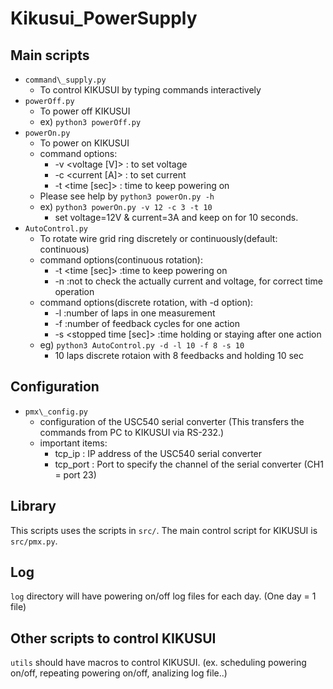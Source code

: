  Kikusui\_PowerSupply
 ====================

## Main scripts
- ``command\_supply.py`` 
  - To control KIKUSUI by typing commands interactively
- ``powerOff.py``
  - To power off KIKUSUI
  - ex) ``python3 powerOff.py``
- ``powerOn.py``
  - To power on KIKUSUI
  - command options:
    - -v <voltage [V]> : to set voltage
    - -c <current [A]> : to set current
    - -t <time [sec]>  : time to keep powering on
  - Please see help by ``python3 powerOn.py -h``
  - ex) ``python3 powerOn.py -v 12 -c 3 -t 10``
    - set voltage=12V & current=3A and keep on for 10 seconds.
- ``AutoControl.py``
  - To rotate wire grid ring discretely or continuously(default: continuous)
  - command options(continuous rotation):
    - -t <time [sec]>         :time to keep powering on
    - -n <notmakesure>        :not to check the actually current and voltage, for correct time operation
  - command options(discrete rotation, with -d option):
    - -l <laps>               :number of laps in one measurement
    - -f <feedback>           :number of feedback cycles for one action
    - -s <stopped time [sec]> :time holding or staying after one action
  - eg) ``python3 AutoControl.py -d -l 10 -f 8 -s 10``
    - 10 laps discrete rotaion with 8 feedbacks and holding 10 sec

## Configuration
- ``pmx\_config.py``
  - configuration of the USC540 serial converter (This transfers the commands from PC to KIKUSUI via RS-232.)
  - important items:
    - tcp\_ip   : IP address of the USC540 serial converter
    - tcp\_port : Port to specify the channel of the serial converter (CH1 = port 23)

## Library
This scripts uses the scripts in ``src/``.
The main control script for KIKUSUI is ``src/pmx.py``.

## Log
``log`` directory will have powering on/off log files for each day. (One day = 1 file)


## Other scripts to control KIKUSUI
``utils`` should have macros to control KIKUSUI. (ex. scheduling powering on/off, repeating powering on/off, analizing log file..)
